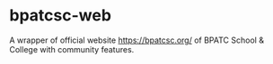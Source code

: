 # bpatcsc-web

A wrapper of official website https://bpatcsc.org/ of BPATC School & College with community features.
